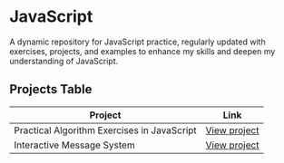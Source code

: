 # JavaScript

A dynamic repository for JavaScript practice, regularly updated with exercises, projects, and examples to enhance my skills and deepen my understanding of JavaScript.

## Projects Table

| Project                                         | Link                          |
|-------------------------------------------------|-------------------------------|
| Practical Algorithm Exercises in JavaScript      | [View project](https://github.com/Jhosua-Lascarro/JavaScript/tree/main/Module/Ejercicios) |
| Interactive Message System                      | [View project](https://github.com/Jhosua-Lascarro/JavaScript/tree/main/Module/Basic/Interactive%20Message%20System)  |
